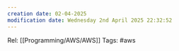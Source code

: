 ```yaml
---
creation date: 02-04-2025
modification date: Wednesday 2nd April 2025 22:32:52
---
```

Rel: [[Programming/AWS/AWS]]
Tags: #aws


